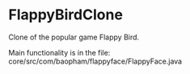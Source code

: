 # FlappyBirdClone
Clone of the popular game Flappy Bird.

Main functionality is in the file:
core/src/com/baopham/flappyface/FlappyFace.java
